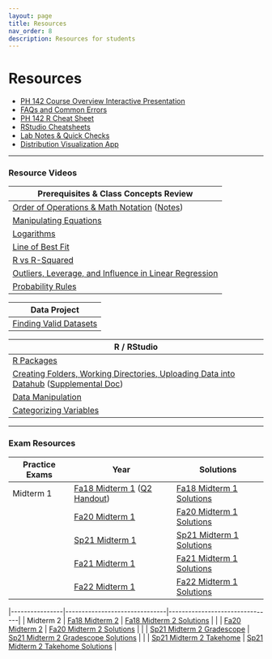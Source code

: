 ```yaml
---
layout: page
title: Resources
nav_order: 8
description: Resources for students
---
```

# Resources

- [PH 142 Course Overview Interactive Presentation](https://prezi.com/p/xpqdo6z9nbhw/learning-from-data/)
- [FAQs and Common Errors](https://ph142-ucb.github.io/fa23/src/resources/faq/)
- [PH 142 R Cheat Sheet](https://docs.google.com/document/d/1mVhjngYDDcrlOvaBB5SfuKaU3O1btxZU45BOj0DXc48/edit#) 
- [RStudio Cheatsheets](https://www.rstudio.com/resources/cheatsheets/)
- [Lab Notes & Quick Checks](https://docs.google.com/document/d/1mzU-mUZRzfSP5I1XY0tTvm5EfVqJfd9EBZgEpLFlIzo/edit#heading=h.4im559r5sk9y)
- [Distribution Visualization App](https://geneho.shinyapps.io/oomphstat-v2/_w_ff2f84d7/_w_c7a34e2e/)

<hr>

### Resource Videos

| Prerequisites & Class Concepts Review                                                                                                                               | 
|-------------------------------------------------------------------------------------------------------------------------------------------------------------------|
| [Order of Operations & Math Notation](https://www.youtube.com/watch?v=q169gG-f8NU) ([Notes](https://ph142-ucb.github.io/sp22/src/resource/review_math_nolan.pdf)) |
| [Manipulating Equations](https://www.youtube.com/watch?v=6zenzwW2iv8)                                                                                             |
| [Logarithms](https://www.youtube.com/watch?v=3Ygq9CqaNlA)                                                                                                         |
| [Line of Best Fit](https://www.youtube.com/watch?v=fQJCbrno2CQ)                                                                                                   |
| [R vs R-Squared](https://www.youtube.com/watch?v=WSFMBgEi3iw)                                                                                                     |
| [Outliers, Leverage, and Influence in Linear Regression](https://www.youtube.com/watch?v=_rHvQfwCQlg)                                                             |
| [Probability Rules](https://www.youtube.com/watch?v=phYMnGGT0Ro)                                                                                                  |

| Data Project                                      |
|---------------------------------------------------|
| [Finding Valid Datasets](https://www.youtube.com/watch?v=-W8aECcQ2dg)


| R / RStudio                                                                                                                                                                                                                     |
|---------------------------------------------------------------------------------------------------------------------------------------------------------------------------------------------------------------------------------|
| [R Packages](https://www.youtube.com/watch?v=FcnbaSm_vug)                                                                                                                                                                       |
| [Creating Folders, Working Directories, Uploading Data into Datahub](https://www.youtube.com/watch?v=iwRA5lI3XIM) ([Supplemental Doc](https://docs.google.com/document/d/1a00RtBiiaXoBKSk_2oStR6o7lmRe52PN6X6Mmr9vWrs/edit))    |
| [Data Manipulation](https://www.youtube.com/watch?v=96A0TuJ43hk)                                                                                                                                                                |
| [Categorizing Variables](https://youtu.be/wyJu6lX-2Vc)                                                                                                                                                                         |

<hr>

### Exam Resources

| Practice Exams | Year                          | Solutions                      |
|----------------|-------------------------------|--------------------------------|
| Midterm 1      | [Fa18 Midterm 1](https://ph142-ucb.github.io/fa23/src/resources/fa18-mt1.pdf) ([Q2 Handout](https://ph142-ucb.github.io/fa23/src/resources/fa18-mt1-supp.pdf)) | [Fa18 Midterm 1 Solutions](https://ph142-ucb.github.io/fa23/src/resources/fa18-mt1-sol.pdf) |
|                | [Fa20 Midterm 1](https://ph142-ucb.github.io/fa23/src/resources/fa20-mt1.pdf) | [Fa20 Midterm 1 Solutions](https://ph142-ucb.github.io/fa23/src/resources/fa20-mt1-sol.pdf) |
|                | [Sp21 Midterm 1](https://ph142-ucb.github.io/fa23/src/resources/sp21-mt1.pdf) | [Sp21 Midterm 1 Solutions](https://ph142-ucb.github.io/fa23/src/resources/sp21-mt1-sol.pdf) |
|                | [Fa21 Midterm 1](https://ph142-ucb.github.io/fa23/src/resources/fa21-mt1.pdf) | [Fa21 Midterm 1 Solutions](https://ph142-ucb.github.io/fa23/src/resources/fa21-mt1-sol.pdf) |
|                | [Fa22 Midterm 1](https://ph142-ucb.github.io/fa23/src/resources/Midterm1_Fa2022_V2.pdf) | [Fa22 Midterm 1 Solutions](https://ph142-ucb.github.io/fa23/src/resources/Midterm1_Fa2022_V2-sol.pdf) |

|----------------|-------------------------------|--------------------------------|
| Midterm 2      | [Fa18 Midterm 2](https://ph142-ucb.github.io/fa23/src/resources/mt2/mt2_fa18.pdf) | [Fa18 Midterm 2 Solutions](https://ph142-ucb.github.io/fa23/src/resources/mt2/mt2_fa18_SOLUTIONS.pdf) |
|                | [Fa20 Midterm 2](https://ph142-ucb.github.io/fa23/src/resources/mt2/mt2_fa20.pdf) | [Fa20 Midterm 2 Solutions](https://ph142-ucb.github.io/fa23/src/resources/mt2/mt2_fa20_SOLUTIONS.pdf) |
|                | [Sp21 Midterm 2 Gradescope](https://ph142-ucb.github.io/fa23/src/resources/mt2/mt2_sp21_gradescope.pdf) | [Sp21 Midterm 2 Gradescope Solutions](https://ph142-ucb.github.io/fa23/src/resources/mt2/mt2_sp21_gradescope_SOLUTIONS.pdf) |
|                | [Sp21 Midterm 2 Takehome](https://ph142-ucb.github.io/fa23/src/resources/mt2/mt2_sp21_takehome.pdf) | [Sp21 Midterm 2 Takehome Solutions](https://ph142-ucb.github.io/fa23/src/resources/mt2/mt2_sp21_takehome_SOLUTIONS.pdf) |

<!--
|----------------|-------------------------------|--------------------------------|
| Final          | [Fa19 Final](https://ph142-ucb.github.io/fa23/src/resources/final/final_fa19.pdf) | [Fa19 Final Solutions](https://ph142-ucb.github.io/fa23/src/resources/final/final_fa19_SOLUTIONS.pdf) |
|                | [Fa20 Final](https://ph142-ucb.github.io/fa23/src/resources/final/final_fa20.pdf) | [Fa20 Final Solutions](https://ph142-ucb.github.io/fa23/src/resources/final/final_fa20_SOLUTIONS.pdf) |
|                | [Sp21 Final Takehome](https://ph142-ucb.github.io/fa23/src/resources/final/final_sp21_takehome.pdf) | [Sp21 Final Takehome Solutions](https://ph142-ucb.github.io/sp22/src/resource/final_sp21_takehome_SOLUTIONS.pdf) |
|                | [Sp21 Final Gradescope](https://ph142-ucb.github.io/sp22/src/resource/final_sp21_timed.pdf) | [Sp21 Final Gradescope Solutions](https://ph142-ucb.github.io/sp22/src/resource/final_sp21_timed_SOLUTIONS.pdf) |  -->



